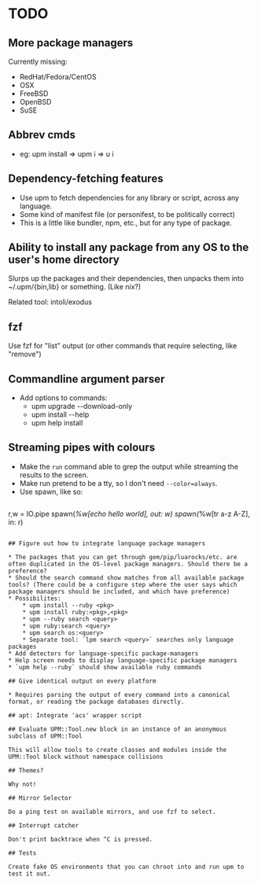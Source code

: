# TODO

## More package managers

Currently missing:
* RedHat/Fedora/CentOS
* OSX
* FreeBSD
* OpenBSD
* SuSE

## Abbrev cmds

* eg: upm install => upm i => u i

## Dependency-fetching features

* Use upm to fetch dependencies for any library or script, across any language.
* Some kind of manifest file (or personifest, to be politically correct)
* This is a little like bundler, npm, etc., but for any type of package.

## Ability to install any package from any OS to the user's home directory

Slurps up the packages and their dependencies, then unpacks them into ~/.upm/{bin,lib} or something.
(Like nix?)

Related tool: intoli/exodus

## fzf

Use fzf for "list" output (or other commands that require selecting, like "remove")

## Commandline argument parser

* Add options to commands:
  * upm upgrade --download-only
  * upm install --help
  * upm help install

## Streaming pipes with colours

* Make the `run` command able to grep the output while streaming the results to the screen.
* Make run pretend to be a tty, so I don't need `--color=always`.
* Use spawn, like so:
  ```
r,w = IO.pipe
spawn(*%w[echo hello world], out: w)
spawn(*%w[tr a-z A-Z], in: r)
```

## Figure out how to integrate language package managers

* The packages that you can get through gem/pip/luarocks/etc. are often duplicated in the OS-level package managers. Should there be a preference?
* Should the search command show matches from all available package tools? (There could be a configure step where the user says which package managers should be included, and which have preference)
* Possibilites: 
    * upm install --ruby <pkg>
    * upm install ruby:<pkg>,<pkg>
    * upm --ruby search <query>
    * upm ruby:search <query>
    * upm search os:<query>
    * Separate tool: `lpm search <query>` searches only language packages 
* Add detectors for language-specific package-managers
* Help screen needs to display language-specific package managers
* `upm help --ruby` should show available ruby commands

## Give identical output on every platform

* Requires parsing the output of every command into a canonical format, or reading the package databases directly.

## apt: Integrate 'acs' wrapper script

## Evaluate UPM::Tool.new block in an instance of an anonymous subclass of UPM::Tool

This will allow tools to create classes and modules inside the UPM::Tool block without namespace collisions

## Themes?

Why not!

## Mirror Selector

Do a ping test on available mirrors, and use fzf to select.

## Interrupt catcher

Don't print backtrace when ^C is pressed.

## Tests

Create fake OS environments that you can chroot into and run upm to test it out.
